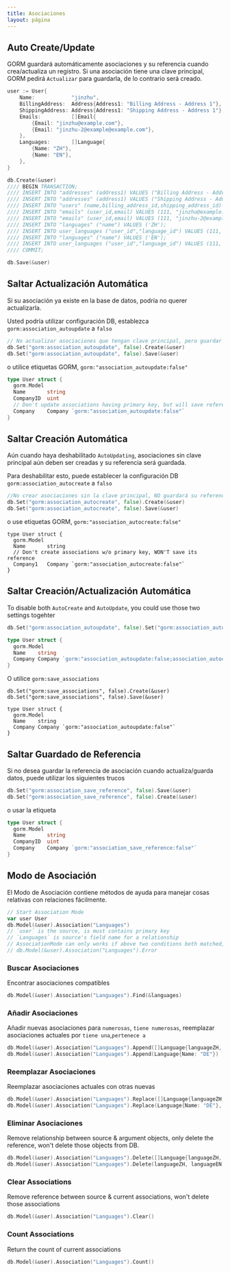 ```yaml
---
title: Asociaciones
layout: página
---
```

## Auto Create/Update

GORM guardará automáticamente asociaciones y su referencia cuando crea/actualiza un registro. Si una asociación tiene una clave principal, GORM pedirá `Actualizar` para guardarla, de lo contrario será creado.

```go
user := User{
    Name:            "jinzhu",
    BillingAddress:  Address{Address1: "Billing Address - Address 1"},
    ShippingAddress: Address{Address1: "Shipping Address - Address 1"},
    Emails:          []Email{
        {Email: "jinzhu@example.com"},
        {Email: "jinzhu-2@example@example.com"},
    },
    Languages:       []Language{
        {Name: "ZH"},
        {Name: "EN"},
    },
}

db.Create(&user)
//// BEGIN TRANSACTION;
//// INSERT INTO "addresses" (address1) VALUES ("Billing Address - Address 1");
//// INSERT INTO "addresses" (address1) VALUES ("Shipping Address - Address 1");
//// INSERT INTO "users" (name,billing_address_id,shipping_address_id) VALUES ("jinzhu", 1, 2);
//// INSERT INTO "emails" (user_id,email) VALUES (111, "jinzhu@example.com");
//// INSERT INTO "emails" (user_id,email) VALUES (111, "jinzhu-2@example.com");
//// INSERT INTO "languages" ("name") VALUES ('ZH');
//// INSERT INTO user_languages ("user_id","language_id") VALUES (111, 1);
//// INSERT INTO "languages" ("name") VALUES ('EN');
//// INSERT INTO user_languages ("user_id","language_id") VALUES (111, 2);
//// COMMIT;

db.Save(&user)
```

## Saltar Actualización Automática

Si su asociación ya existe en la base de datos, podría no querer actualizarla.

Usted podría utilizar configuración DB, establezca `gorm:association_autoupdate` a `falso`

```go
// No actualizar asociaciones que tengan clave principal, pero guardar referencia
db.Set("gorm:association_autoupdate", false).Create(&user)
db.Set("gorm:association_autoupdate", false).Save(&user)
```

o utilice etiquetas GORM, `gorm:"association_autoupdate:false"`

```go
type User struct {
  gorm.Model
  Name       string
  CompanyID  uint
  // Don't update associations having primary key, but will save reference
  Company    Company `gorm:"association_autoupdate:false"`
}
```

## Saltar Creación Automática

Aún cuando haya deshabilitado `AutoUpdating`, asociaciones sin clave principal aún deben ser creadas y su referencia será guardada.

Para deshabilitar esto, puede establecer la configuración DB `gorm:association_autocreate` a `falso`

```go
//No crear asociaciones sin la clave principal, NO guardará su referencia
db.Set("gorm:association_autocreate", false).Create(&user)
db.Set("gorm:association_autocreate", false).Save(&user)
```

o use etiquetas GORM, `gorm:"association_autocreate:false"`

    type User struct {
      gorm.Model
      Name       string
      // Don't create associations w/o primary key, WON'T save its reference
      Company1   Company `gorm:"association_autocreate:false"`
    }
    

## Saltar Creación/Actualización Automática

To disable both `AutoCreate` and `AutoUpdate`, you could use those two settings togehter

```go
db.Set("gorm:association_autoupdate", false).Set("gorm:association_autocreate", false).Create(&user)

type User struct {
  gorm.Model
  Name    string
  Company Company `gorm:"association_autoupdate:false;association_autocreate:false"`
}
```

O utilice `gorm:save_associations`

    db.Set("gorm:save_associations", false).Create(&user)
    db.Set("gorm:save_associations", false).Save(&user)
    
    type User struct {
      gorm.Model
      Name    string
      Company Company `gorm:"association_autoupdate:false"`
    }
    

## Saltar Guardado de Referencia

Si no desea guardar la referencia de asociación cuando actualiza/guarda datos, puede utilizar los siguientes trucos

```go
db.Set("gorm:association_save_reference", false).Save(&user)
db.Set("gorm:association_save_reference", false).Create(&user)
```

o usar la etiqueta

```go
type User struct {
  gorm.Model
  Name       string
  CompanyID  uint
  Company    Company `gorm:"association_save_reference:false"`
}
```

## Modo de Asociación

El Modo de Asociación contiene métodos de ayuda para manejar cosas relativas con relaciones fácilmente.

```go
// Start Association Mode
var user User
db.Model(&user).Association("Languages")
// `user` is the source, is must contains primary key
// `Languages` is source's field name for a relationship
// AssociationMode can only works if above two conditions both matched, check it ok or not:
// db.Model(&user).Association("Languages").Error
```

### Buscar Asociaciones

Encontrar asociaciones compatibles

```go
db.Model(&user).Association("Languages").Find(&languages)
```

### Añadir Asociaciones

Añadir nuevas asociaciones para `numerosas`, `tiene numerosas`, reemplazar asociaciones actuales por `tiene una`,`pertenece a`

```go
db.Model(&user).Association("Languages").Append([]Language{languageZH, languageEN})
db.Model(&user).Association("Languages").Append(Language{Name: "DE"})
```

### Reemplazar Asociaciones

Reemplazar asociaciones actuales con otras nuevas

```go
db.Model(&user).Association("Languages").Replace([]Language{languageZH, languageEN})
db.Model(&user).Association("Languages").Replace(Language{Name: "DE"}, languageEN)
```

### Eliminar Asociaciones

Remove relationship between source & argument objects, only delete the reference, won't delete those objects from DB.

```go
db.Model(&user).Association("Languages").Delete([]Language{languageZH, languageEN})
db.Model(&user).Association("Languages").Delete(languageZH, languageEN)
```

### Clear Associations

Remove reference between source & current associations, won't delete those associations

```go
db.Model(&user).Association("Languages").Clear()
```

### Count Associations

Return the count of current associations

```go
db.Model(&user).Association("Languages").Count()
```